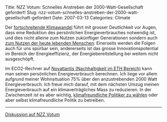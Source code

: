 Title: NZZ Votum: Schnelles Anstreben der 2000-Watt-Gesellschaft gefordert!
Slug: nzz-votum-schnelles-anstreben-der-2000-watt-gesellschaft-gefordert
Date: 2007-03-13
Categories: Climate

<p>Der <a href="http://www.ipcc.ch/" target="_blank">fortschreitende Klimawandel</a> f&#xFC;hrt mit grosser Deutlichkeit vor Augen, dass eine Reduktion des pers&#xF6;nlichen Energieverbrauches notwendig ist, und dies nicht alleine zum Nutzen zuk&#xFC;nftiger Generationen sondern auch <a href="http://www.hm-treasury.gov.uk/independent_reviews/stern_review_economics_climate_change/stern_review_report.cfm" target="_blank">zum Nutzen der heute lebenden Menschen</a>: Einerseits werden die Folgen auch f&#xFC;r uns sp&#xFC;rbar sein, andererseits ist das grosse Innovationspotential im Bereich der Energieeffizienz, der Energiebereitstellung bei weitem nicht ausgesch&#xF6;pft.</p>
<p>Im ECO2-Rechner auf <a href="http://www.novatlantis.ch/" target="_blank">Novatlantis (Nachhaltigkeit im ETH Bereich)</a> kann man seinen pers&#xF6;nlichen Energieverbrauch berechnen. Ich liege vor allem aufgrund meiner Wohnsituation 75% &#xFC;ber den anzustrebenden 2000 Watt Energieverbrauch. Ich freue mich darauf, mit dem n&#xE4;chsten Umzug meinen Energieverbrauch auf ein klimavertr&#xE4;gliches Mass zu reduzieren. In der Zwischenzeit ist es aber wichtig, <a href="http://www.klimawahl.ch/" target="_blank">klimafreundliche Politiker zu w&#xE4;hlen</a> oder aber selbst klimafreundliche Politik zu betreiben.</p>

<hr />

[Diskussion auf NZZ Votum](http://gp.nzzvotum.ch/schnelles-anstreben-der-2000-watt-gesellschaft-gefordert.html)
